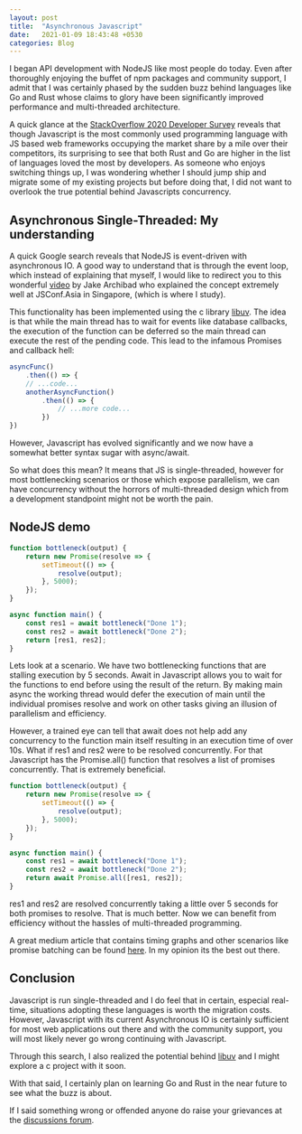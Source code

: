 ```yaml
---
layout: post
title:  "Asynchronous Javascript"
date:   2021-01-09 18:43:48 +0530
categories: Blog
---
```


I began API development with NodeJS like most people do today.
Even after thoroughly enjoying the buffet of npm packages and community
support, I admit that I was certainly phased by the sudden buzz behind
languages like Go and Rust whose claims to glory have been significantly
improved performance and multi-threaded architecture. 

A quick glance at the
[StackOverflow 2020 Developer Survey](https://insights.stackoverflow.com/survey/2020#technology-most-loved-dreaded-and-wanted-languages-loved)
reveals that though Javascript is the most commonly used programming language
with JS based web frameworks occupying the market share by a mile over their
competitors, its surprising to see that both Rust and Go are higher in
the list of languages loved the most by developers. As someone who enjoys
switching things up, I was wondering whether I should jump ship and migrate
some of my existing projects but before doing that, I did not want to overlook
the true potential behind Javascripts concurrency.

## Asynchronous Single-Threaded: My understanding

A quick Google search reveals that NodeJS is event-driven with asynchronous IO.
A good way to understand that is through the event loop, which instead of
explaining that myself, I would like to redirect you to this wonderful [video](https://www.youtube.com/watch?v=cCOL7MC4Pl0&t=855s)
by Jake Archibad who explained the concept extremely well at JSConf.Asia in Singapore,
(which is where I study).

This functionality has been implemented using the c library [libuv](https://github.com/libuv/libuv). The idea
is that while the main thread has to wait for events like database callbacks,
the execution of the function can be deferred so the main thread can execute the
rest of the pending code. This lead to the infamous Promises and callback hell:

```javascript
asyncFunc()
    .then(() => {
    // ...code...
    anotherAsyncFunction()
        .then(() => {
            // ...more code...
        })
})
```

However, Javascript has evolved significantly and we now have a somewhat
better syntax sugar with async/await.

So what does this mean? It means that JS is single-threaded, however for
most bottlenecking scenarios or those which expose parallelism, we can have concurrency
without the horrors of multi-threaded design which from a development standpoint
might not be worth the pain.

## NodeJS demo

```javascript
function bottleneck(output) {
    return new Promise(resolve => {
        setTimeout(() => {
            resolve(output);
        }, 5000);
    });
}

async function main() {
    const res1 = await bottleneck("Done 1");
    const res2 = await bottleneck("Done 2");
    return [res1, res2];
}
```

Lets look at a scenario. We have two bottlenecking functions that are stalling
execution by 5 seconds. Await in Javascript allows you to wait for the
functions to end before using the result of the return. By making main async
the working thread would defer the execution of main until the individual
promises resolve and work on other tasks giving an illusion of parallelism and
efficiency. 

However, a trained eye can tell that await does not help add any concurrency to
the function main itself resulting in an execution time of over 10s. What if
res1 and res2 were to be resolved concurrently. For that Javascript has the
Promise.all() function that resolves a list of promises concurrently. That is
extremely beneficial.

```javascript
function bottleneck(output) {
    return new Promise(resolve => {
        setTimeout(() => {
            resolve(output);
        }, 5000);
    });
}

async function main() {
    const res1 = await bottleneck("Done 1");
    const res2 = await bottleneck("Done 2");
    return await Promise.all([res1, res2]);
}
```
res1 and res2 are resolved concurrently taking a little over 5 seconds for both
promises to resolve. That is much better. Now we can benefit from efficiency
without the hassles of multi-threaded programming.

A great medium article that contains timing graphs and other scenarios
like promise batching can be found [here](https://itnext.io/node-js-handling-asynchronous-operations-in-parallel-69679dfae3fc). 
In my opinion its the best out there.

## Conclusion
Javascript is run single-threaded and I do feel that in certain, especial
real-time, situations adopting these languages is worth the migration costs.
However, Javascript with its current Asynchronous IO is certainly sufficient
for most web applications out there and with the community support, you will
most likely never go wrong continuing with Javascript.

Through this search, I also realized the potential behind [libuv](https://github.com/libuv/libuv)
and I might explore a c project with it soon.

With that said, I certainly plan on learning Go and Rust in the near future
to see what the buzz is about.

If I said something wrong or offended anyone do raise your grievances at the
[discussions forum](https://github.com/yzia2000/blog/discussions).
